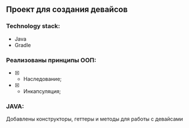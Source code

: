 ## Проект для создания девайсов
### Technology stack:
- Java
- Gradle

### Реализованы принципы ООП:

- [X] - Наследование;
- [X] - Инкапсуляция;

### JAVA:
Добавлены конструкторы, геттеры и методы для работы с девайсами